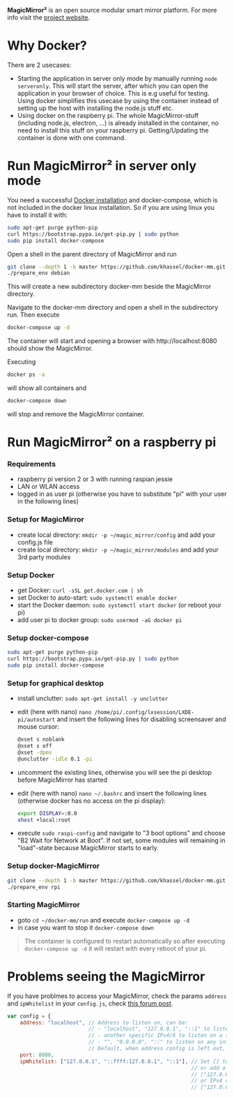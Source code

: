 **MagicMirror²** is an open source modular smart mirror platform. For more info visit the [project website](https://github.com/MichMich/MagicMirror).

# Why Docker?
There are 2 usecases:
- Starting the application in server only mode by manually running `node serveronly`. This will start the server, after which you can open the application in your browser of choice. This is e.g useful for testing. Using docker simplifies this usecase by using the container instead of setting up the host with installing the node.js stuff etc.
- Using docker on the raspberry pi. The whole MagicMirror-stuff (including node.js, electron, ...) is already installed in the container, no need to install this stuff on your raspberry pi. Getting/Updating the container is done with one command.

# Run MagicMirror² in server only mode
You need a successful [Docker installation](https://docs.docker.com/engine/installation/) and docker-compose, which is not included in the docker linux installation. So if you are using linux you have to install it with:
```bash
sudo apt-get purge python-pip
curl https://bootstrap.pypa.io/get-pip.py | sudo python
sudo pip install docker-compose
```

Open a shell in the parent directory of MagicMirror and run 
```bash
git clone --depth 1 -b master https://github.com/khassel/docker-mm.git
./prepare_env debian
```
This will create a new subdirectory docker-mm beside the MagicMirror directory.

Navigate to the docker-mm directory and open a shell in the subdirectory run. Then execute

```bash
docker-compose up -d
```

The container will start and opening a browser with http://localhost:8080 should show the MagicMirror.

Executing
```bash
docker ps -a
```
will show all containers and 

```bash
docker-compose down
```

will stop and remove the MagicMirror container.

# Run MagicMirror² on a raspberry pi

### Requirements
- raspberry pi version 2 or 3 with running raspian jessie
- LAN or WLAN access
- logged in as user pi (otherwise you have to substitute "pi" with your user in the following lines)

### Setup for MagicMirror
- create local directory: ```mkdir -p ~/magic_mirror/config``` and add your config.js file
- create local directory: ```mkdir -p ~/magic_mirror/modules``` and add your 3rd party modules

### Setup Docker
- get Docker: ```curl -sSL get.docker.com | sh```
- set Docker to auto-start: ```sudo systemctl enable docker```
- start the Docker daemon: ```sudo systemctl start docker``` (or reboot your pi)
- add user pi to docker group: ```sudo usermod -aG docker pi```

### Setup docker-compose
```bash
sudo apt-get purge python-pip
curl https://bootstrap.pypa.io/get-pip.py | sudo python
sudo pip install docker-compose
```

### Setup for graphical desktop
- install unclutter: ```sudo apt-get install -y unclutter```
- edit (here with nano) ```nano /home/pi/.config/lxsession/LXDE-pi/autostart``` and insert the following lines for disabling screensaver and mouse cursor:

    ```bash
    @xset s noblank
    @xset s off
    @xset -dpms
    @unclutter -idle 0.1 -pi
    ```
	
- uncomment the existing lines, otherwise you will see the pi desktop before MagicMirror has started
- edit (here with nano) ```nano ~/.bashrc``` and insert the following lines (otherwise docker has no access on the pi display):
    ```bash
    export DISPLAY=:0.0
    xhost +local:root
    ```
- execute ```sudo raspi-config``` and navigate to "3 boot options" and choose "B2 Wait for Network at Boot". If not set, some modules will remaining in "load"-state because MagicMirror starts to early.

### Setup docker-MagicMirror
```bash
git clone --depth 1 -b master https://github.com/khassel/docker-mm.git
./prepare_env rpi
```

### Starting MagicMirror
- goto ```cd ~/docker-mm/run``` and execute ```docker-compose up -d```
- in case you want to stop it ```docker-compose down```

> The container is configured to restart automatically so after executing ```docker-compose up -d``` it will restart with every reboot of your pi.

# Problems seeing the MagicMirror

If you have problmes to access your MagicMirror, check the params `address` and `ipWhitelist` in your 
`config.js`, check [this forum post](https://forum.magicmirror.builders/topic/1326/ipwhitelist-howto).

```javascript
var config = {
	address: "localhost", // Address to listen on, can be:
	                      // - "localhost", "127.0.0.1", "::1" to listen on loopback interface
	                      // - another specific IPv4/6 to listen on a specific interface
	                      // - "", "0.0.0.0", "::" to listen on any interface
	                      // Default, when address config is left out, is "localhost"
	port: 8080,
	ipWhitelist: ["127.0.0.1", "::ffff:127.0.0.1", "::1"], // Set [] to allow all IP addresses
	                                                       // or add a specific IPv4 of 192.168.1.5 :
	                                                       // ["127.0.0.1", "::ffff:127.0.0.1", "::1", "::ffff:192.168.1.5"],
	                                                       // or IPv4 range of 192.168.3.0 --> 192.168.3.15 use CIDR format :
	                                                       // ["127.0.0.1", "::ffff:127.0.0.1", "::1", "::ffff:192.168.3.0/28"],
```

